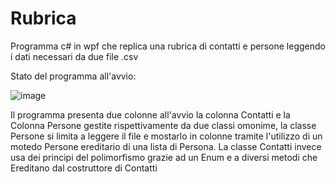 # Rubrica

Programma c# in wpf che replica una rubrica di contatti e persone leggendo i dati necessari da due file .csv

Stato del programma all'avvio:

![image](https://github.com/APA2306/Rubrica/assets/127589937/97fcfe97-69f0-4cd1-b7c3-0eedefe83caa)

Il programma presenta due colonne all'avvio la colonna Contatti e la Colonna Persone gestite rispettivamente da due classi omonime, la classe Persone si limita a leggere il file e mostarlo in colonne tramite l'utilizzo di un motedo Persone ereditario di una lista di Persona.
La classe Contatti invece usa dei principi del polimorfismo grazie ad un Enum e a diversi metodi che Ereditano dal costruttore di Contatti

